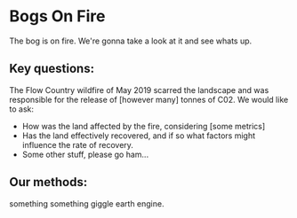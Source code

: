 # Bogs On Fire

The bog is on fire. We're gonna take a look at it and see whats up.


## Key questions:

The Flow Country wildfire of May 2019 scarred the landscape and was responsible for the release of [however many] tonnes of C02. We would like to ask:
+ How was the land affected by the fire, considering [some metrics]
+ Has the land effectively recovered, and if so what factors might influence the rate of recovery.
+ Some other stuff, please go ham...

## Our methods:
something something giggle earth engine.